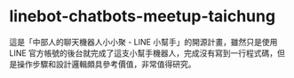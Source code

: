 # linebot-chatbots-meetup-taichung
這是「中部人的聊天機器人小小聚 - LINE 小幫手」的開源計畫，雖然只是使用 LINE 官方帳號的後台就完成了這支小幫手機器人，完成沒有寫到一行程式碼，但是操作步驟和設計邏輯頗具參考價值，非常值得研究。

